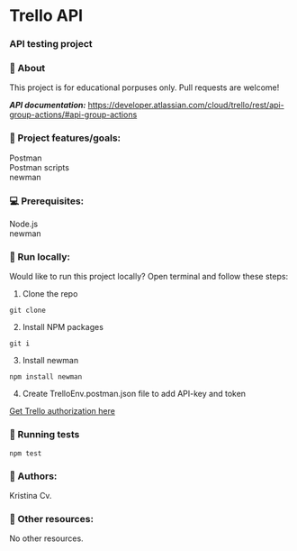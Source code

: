 # Trello API
### API testing project

### 🌟 About
This project is for educational porpuses only. Pull requests are welcome! 

***API documentation:*** https://developer.atlassian.com/cloud/trello/rest/api-group-actions/#api-group-actions

### 🎯 Project features/goals:  
Postman  
Postman scripts   
newman  

### 💻 Prerequisites:  
Node.js  
newman 

### 🏃 Run locally:  
Would like to run this project locally? Open terminal and follow these steps:

1. Clone the repo

```git clone```

2. Install NPM packages

```git i```

3. Install newman

```npm install newman```

4. Create TrelloEnv.postman.json file to add API-key and token

[Get Trello authorization here](https://developer.atlassian.com/cloud/trello/power-ups/rest-api-client/#client-initialization)

### 🧪 Running tests

```npm test```

### :book: Authors: 
Kristina Cv.

### 🔗 Other resources:   
No other resources.